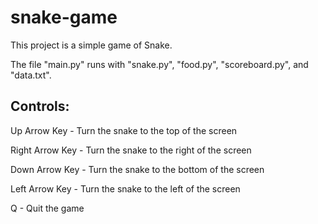# snake-game

This project is a simple game of Snake.

The file "main.py" runs with "snake.py", "food.py", "scoreboard.py", and "data.txt".



## Controls: ##

Up Arrow Key - Turn the snake to the top of the screen

Right Arrow Key - Turn the snake to the right of the screen

Down Arrow Key - Turn the snake to the bottom of the screen

Left Arrow Key - Turn the snake to the left of the screen

Q - Quit the game
